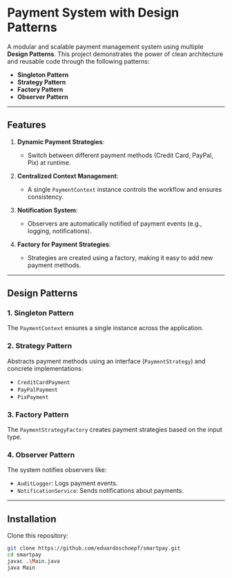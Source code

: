 # Payment System with Design Patterns  

A modular and scalable payment management system using multiple **Design Patterns**. This project demonstrates the power of clean architecture and reusable code through the following patterns:  

- **Singleton Pattern**  
- **Strategy Pattern**  
- **Factory Pattern**  
- **Observer Pattern**  

---

## Features  

1. **Dynamic Payment Strategies**:  
   - Switch between different payment methods (Credit Card, PayPal, Pix) at runtime.  

2. **Centralized Context Management**:  
   - A single `PaymentContext` instance controls the workflow and ensures consistency.  

3. **Notification System**:  
   - Observers are automatically notified of payment events (e.g., logging, notifications).  

4. **Factory for Payment Strategies**:  
   - Strategies are created using a factory, making it easy to add new payment methods.  

---

## Design Patterns  

### 1. **Singleton Pattern**  
The `PaymentContext` ensures a single instance across the application.  

### 2. **Strategy Pattern**  
Abstracts payment methods using an interface (`PaymentStrategy`) and concrete implementations:  
- `CreditCardPayment`  
- `PayPalPayment`  
- `PixPayment`  

### 3. **Factory Pattern**  
The `PaymentStrategyFactory` creates payment strategies based on the input type.  

### 4. **Observer Pattern**  
The system notifies observers like:  
- `AuditLogger`: Logs payment events.  
- `NotificationService`: Sends notifications about payments.  

---

## Installation  
 Clone this repository:  
   ```bash
   git clone https://github.com/eduardoschoepf/smartpay.git  
   cd smartpay  
   javac .\Main.java  
   java Main  